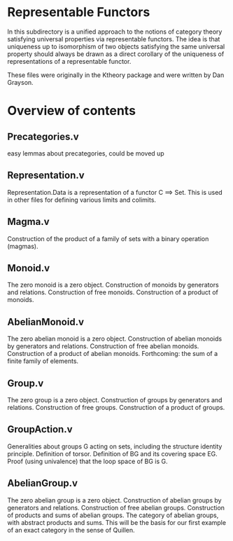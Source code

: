 Representable Functors
======================

In this subdirectory is a unified approach to the notions of category theory
satisfying universal properties via representable functors.  The idea is that
uniqueness up to isomorphism of two objects satisfying the same universal
property should always be drawn as a direct corollary of the uniqueness of
representations of a representable functor.

These files were originally in the Ktheory package and were written by Dan
Grayson.

Overview of contents
====================

## Precategories.v

easy lemmas about precategories, could be moved up

## Representation.v

Representation.Data is a representation of a functor C ==> Set.  This is used
in other files for defining various limits and colimits.

## Magma.v

Construction of the product of a family of sets with a binary operation (magmas).

## Monoid.v

The zero monoid is a zero object.  Construction of monoids by generators and
relations.  Construction of free monoids.  Construction of a product of
monoids.

## AbelianMonoid.v

The zero abelian monoid is a zero object.  Construction of abelian monoids by
generators and relations.  Construction of free abelian monoids.  Construction
of a product of abelian monoids.  Forthcoming: the sum of a finite family of
elements.

## Group.v

The zero group is a zero object.  Construction of groups by generators and
relations.  Construction of free groups.  Construction of a product of groups.

## GroupAction.v

Generalities about groups G acting on sets, including the structure identity
principle.  Definition of torsor.  Definition of BG and its covering space EG.
Proof (using univalence) that the loop space of BG is G.

## AbelianGroup.v

The zero abelian group is a zero object.  Construction of abelian groups by
generators and relations.  Construction of free abelian groups.  Construction
of products and sums of abelian groups.  The category of abelian groups, with
abstract products and sums.  This will be the basis for our first example of an
exact category in the sense of Quillen.
